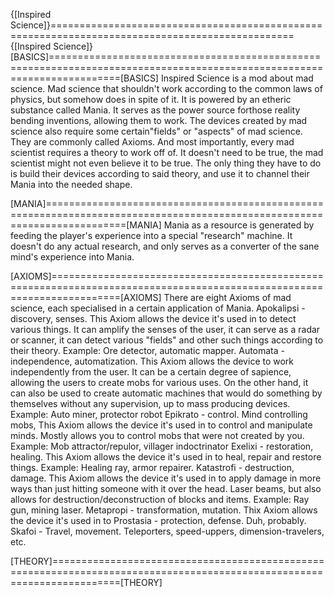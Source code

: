 {[Inspired Science]}================================================================================================{[Inspired Science]}
[BASICS]========================================================================================================================[BASICS]
	Inspired Science is a mod about mad science. Mad science that shouldn't work according to the common laws of physics, but somehow does in spite of it. It is powered by an etheric substance called Mania. It serves as the power source forthose reality bending inventions, allowing them to work. The devices created by mad science also require some certain"fields" or "aspects" of mad science. They are commonly called Axioms. And most importantly, every mad scientist requires a theory to work off of. It doesn't need to be true, the mad scientist might not even believe it to be true. The only thing they have to do is build their devices according to said theory, and use it to channel their Mania into the needed shape.
	
[MANIA]==========================================================================================================================[MANIA]
	Mania as a resource is generated by feeding the player's experience into a special "research" machine. It doesn't do any actual research, and only serves as a converter of the sane mind's experience into Mania.
	
[AXIOMS]========================================================================================================================[AXIOMS]
	There are eight Axioms of mad science, each specialised in a certain application of Mania.
	Apokalipsi - discovery, senses. 
		This Axiom allows the device it's used in to detect various things. It can amplify the senses of the user, it can serve as a radar or scanner, it can detect various "fields" and other such things according to their theory.
		Example: Ore detector, automatic mapper.
	Automata - independence, automatization. 
		This Axiom allows the device to work independently from the user. It can be a certain degree of sapience, allowing the users to create mobs for various uses. On the other hand, it can also be used to create automatic machines that would do something by themselves without any supervision, up to mass producing devices.
		Example: Auto miner, protector robot
	Epikrato - control. Mind controlling mobs, 
		This Axiom allows the device it's used in to control and manipulate minds. Mostly allows you to control mobs that were not created by you.
		Example: Mob attractor/repulor, villager indoctrinator
	Exelixi - restoration, healing. 
		This Axiom allows the device it's used in to heal, repair and restore things.
		Example: Healing ray, armor repairer.
	Katastrofi - destruction, damage. 
		This Axiom allows the device it's used in to apply damage in more ways than just hitting someone with it over the head. Laser beams, but also allows for destruction/deconstruction of blocks and items.
		Example: Ray gun, mining laser.
	Metapropi - transformation, mutation. 
		Thix Axiom allows the device it's used in to 
	Prostasia - protection, defense. 
		Duh, probably.
	Skafoi - Travel, movement. 
		Teleporters, speed-uppers, dimension-travelers, etc.
		
[THEORY]========================================================================================================================[THEORY]
